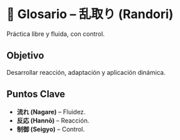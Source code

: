 # 💨 Glosario – 乱取り (Randori)

Práctica libre y fluida, con control.

## Objetivo
Desarrollar reacción, adaptación y aplicación dinámica.

## Puntos Clave
- **流れ (Nagare)** – Fluidez.
- **反応 (Hannō)** – Reacción.
- **制御 (Seigyo)** – Control.